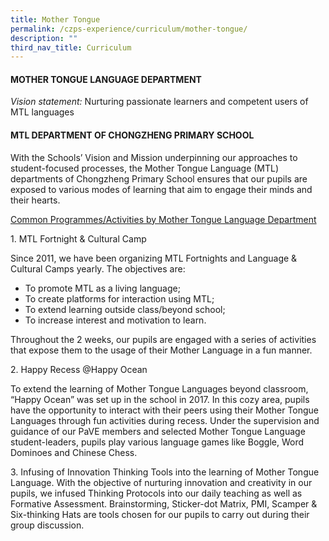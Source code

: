 ```yaml
---
title: Mother Tongue
permalink: /czps-experience/curriculum/mother-tongue/
description: ""
third_nav_title: Curriculum
---
```

<h4><strong>MOTHER TONGUE LANGUAGE DEPARTMENT</strong></h4>
<p><em>Vision statement:</em>&nbsp;Nurturing passionate learners and competent users of MTL languages</p>
<h4><strong>MTL DEPARTMENT OF CHONGZHENG PRIMARY SCHOOL</strong></h4>
<p>With the Schools&rsquo; Vision and Mission underpinning our approaches to student-focused processes, the Mother Tongue Language (MTL) departments of Chongzheng Primary School ensures that our pupils are exposed to various modes of learning that aim to engage their minds and their hearts.</p>
<p><u>Common Programmes/Activities by Mother Tongue Language Department</u></p>
<p>1. MTL Fortnight &amp; Cultural Camp</p>
<p>Since 2011, we have been organizing MTL Fortnights and Language &amp; Cultural Camps yearly. The objectives are:</p>
<div>
<ul>
<li>To promote MTL as a living language;</li>
<li>To create platforms for interaction using MTL;</li>
<li>To extend learning outside class/beyond school;</li>
<li>To increase interest and motivation to learn.</li>
</ul>
</div>
<p>Throughout the 2 weeks, our pupils are engaged with a series of activities that expose them to the usage of their Mother Language in a fun manner.</p>
<p>2. Happy Recess @Happy Ocean</p>
<p>To extend the learning of Mother Tongue Languages beyond classroom, &ldquo;Happy Ocean&rdquo; was set up in the school in 2017. In this cozy area, pupils have the opportunity to interact with their peers using their Mother Tongue Languages through fun activities during recess. Under the supervision and guidance of our PaVE members and selected Mother Tongue Language student-leaders, pupils play various language games like Boggle, Word Dominoes and Chinese Chess.</p>
<p>3. Infusing of Innovation Thinking Tools into the learning of Mother Tongue Language. With the objective of nurturing innovation and creativity in our pupils, we infused Thinking Protocols into our daily teaching as well as Formative Assessment. Brainstorming, Sticker-dot Matrix, PMI, Scamper &amp; Six-thinking Hats are tools chosen for our pupils to carry out during their group discussion.</p>